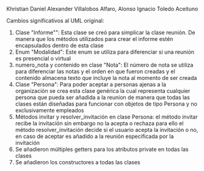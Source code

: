 Khristian Daniel Alexander Villalobos Alfaro, Alonso Ignacio Toledo Aceituno

Cambios significativos al UML original:

1) Clase "Informe"": Esta clase se creó para simplicar la clase reunión. De manera que los métodos utilizados para crear el informe estén encapsulados dentro de esta clase
2) Enum "Modalidad": Este enum se utiliza para diferenciar si una reunión es presencial o virtual
3) numero_nota y contenido en clase "Nota": El número de nota se utiliza para diferenciar las notas y el orden en que fueron creadas y el contenido almacena texto que incluye la nota al momento de ser creada
4) Clase "Persona": Para poder aceptar a personas ajenas a la organización se crea esta clase genérica la cual representa cualquier persona que pueda ser añadida a la reunion de manera que todas las clases están diseñadas para funcionar con objetos de tipo Persona y no exclusivamente empleados
5) Métodos invitar y resolver_invitación en clase Persona: el método invitar recibe la invitación sin embargo no la acepta o rechaza para ello el método resolver_invitación decide si el usuario acepta la invitación o no, en caso de aceptar es añadido a la reunión especificada por la invitación
6) Se añadieron múltiples getters para los atributos private en todas las clases
7) Se añadieron los constructores a todas las clases